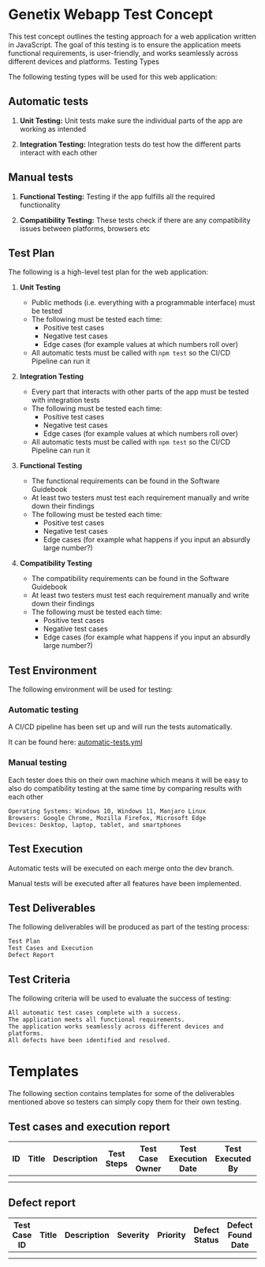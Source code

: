 # Genetix Webapp Test Concept

This test concept outlines the testing approach for a web application written in JavaScript. The goal of this testing is to ensure the application meets functional requirements, is user-friendly, and works seamlessly across different devices and platforms.
Testing Types

The following testing types will be used for this web application:

## Automatic tests

1. **Unit Testing:** Unit tests make sure the individual parts of the app are working as intended

1. **Integration Testing:** Integration tests do test how the different parts interact with each other

## Manual tests

1. **Functional Testing:** Testing if the app fulfills all the required functionality

1. **Compatibility Testing:** These tests check if there are any compatibility issues between platforms, browsers etc



## Test Plan

The following is a high-level test plan for the web application:

1. **Unit Testing**
   - Public methods (i.e. everything with a programmable interface) must be tested
   - The following must be tested each time:
     - Positive test cases
     - Negative test cases
     - Edge cases (for example values at which numbers roll over)
   - All automatic tests must be called with `npm test` so the CI/CD Pipeline can run it

1. **Integration Testing**
   - Every part that interacts with other parts of the app must be tested with integration tests
   - The following must be tested each time:
     - Positive test cases
     - Negative test cases
     - Edge cases (for example values at which numbers roll over)
   - All automatic tests must be called with `npm test` so the CI/CD Pipeline can run it

1. **Functional Testing**
   - The functional requirements can be found in the Software Guidebook
   - At least two testers must test each requirement manually and write down their findings
   - The following must be tested each time:
       - Positive test cases
       - Negative test cases
       - Edge cases (for example what happens if you input an absurdly large number?)

1. **Compatibility Testing**
   - The compatibility requirements can be found in the Software Guidebook
   - At least two testers must test each requirement manually and write down their findings
   - The following must be tested each time:
       - Positive test cases
       - Negative test cases
       - Edge cases (for example what happens if you input an absurdly large number?)   



## Test Environment

The following environment will be used for testing:

### Automatic testing

A CI/CD pipeline has been set up and will run the tests automatically.

It can be found here: [automatic-tests.yml](.github/workflows/automatic-tests.yml)

### Manual testing
Each tester does this on their own machine which means it will be easy to also do compatibility testing at the same time by comparing results with each other

    Operating Systems: Windows 10, Windows 11, Manjaro Linux
    Browsers: Google Chrome, Mozilla Firefox, Microsoft Edge
    Devices: Desktop, laptop, tablet, and smartphones


## Test Execution

Automatic tests will be executed on each merge onto the dev branch.

Manual tests will be executed after all features have been implemented.

## Test Deliverables

The following deliverables will be produced as part of the testing process:

    Test Plan
    Test Cases and Execution
    Defect Report

## Test Criteria

The following criteria will be used to evaluate the success of testing:

    All automatic test cases complete with a success.
    The application meets all functional requirements.
    The application works seamlessly across different devices and platforms.
    All defects have been identified and resolved.

# Templates
The following section contains templates for some of the deliverables mentioned above so testers can simply copy them for their own testing.

## Test cases and execution report
| ID  | Title | Description | Test Steps | Test Case Owner | Test Execution Date | Test Executed By | Expected Results | Actual Results | Pass/Fail | Remarks |
|-----|-------|-------------|------------|-----------------|---------------------|------------------|------------------|----------------|-----------|---------|
|     |       |             |            |                 |                     |                  |                  |                |           |         |
|     |       |             |            |                 |                     |                  |                  |                |           |         |

## Defect report

| Test Case ID | Title | Description | Severity | Priority | Defect Status | Defect Found Date | Defect Found By | GitHub Issue Number | Remarks |
|--------------|-------|-------------|----------|----------|---------------|-------------------|-----------------|---------------------|---------|
|              |       |             |          |          |               |                   |                 |                     |         |
|              |       |             |          |          |               |                   |                 |                     |         |